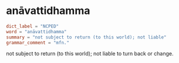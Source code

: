 # anāvattidhamma

``` toml
dict_label = "NCPED"
word = "anāvattidhamma"
summary = "not subject to return (to this world); not liable"
grammar_comment = "mfn."
```

not subject to return (to this world); not liable to turn back or change.

